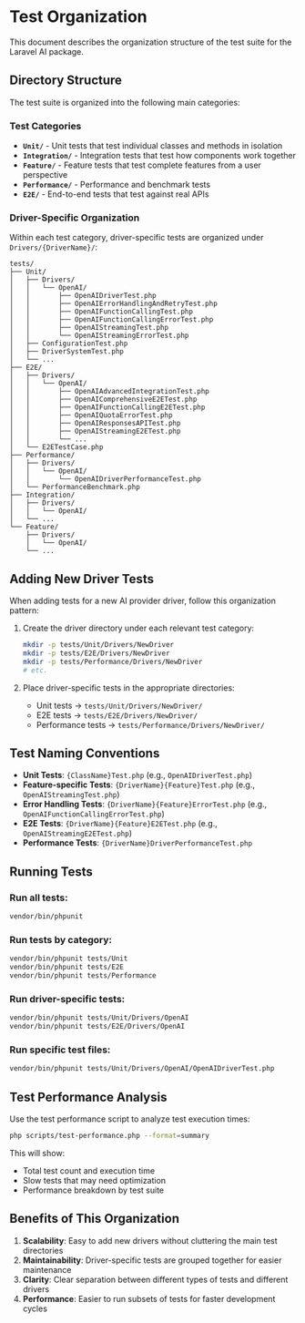 # Test Organization

This document describes the organization structure of the test suite for the Laravel AI package.

## Directory Structure

The test suite is organized into the following main categories:

### Test Categories

- **`Unit/`** - Unit tests that test individual classes and methods in isolation
- **`Integration/`** - Integration tests that test how components work together
- **`Feature/`** - Feature tests that test complete features from a user perspective
- **`Performance/`** - Performance and benchmark tests
- **`E2E/`** - End-to-end tests that test against real APIs

### Driver-Specific Organization

Within each test category, driver-specific tests are organized under `Drivers/{DriverName}/`:

```
tests/
├── Unit/
│   ├── Drivers/
│   │   └── OpenAI/
│   │       ├── OpenAIDriverTest.php
│   │       ├── OpenAIErrorHandlingAndRetryTest.php
│   │       ├── OpenAIFunctionCallingTest.php
│   │       ├── OpenAIFunctionCallingErrorTest.php
│   │       ├── OpenAIStreamingTest.php
│   │       └── OpenAIStreamingErrorTest.php
│   ├── ConfigurationTest.php
│   ├── DriverSystemTest.php
│   └── ...
├── E2E/
│   ├── Drivers/
│   │   └── OpenAI/
│   │       ├── OpenAIAdvancedIntegrationTest.php
│   │       ├── OpenAIComprehensiveE2ETest.php
│   │       ├── OpenAIFunctionCallingE2ETest.php
│   │       ├── OpenAIQuotaErrorTest.php
│   │       ├── OpenAIResponsesAPITest.php
│   │       ├── OpenAIStreamingE2ETest.php
│   │       └── ...
│   └── E2ETestCase.php
├── Performance/
│   ├── Drivers/
│   │   └── OpenAI/
│   │       └── OpenAIDriverPerformanceTest.php
│   └── PerformanceBenchmark.php
├── Integration/
│   ├── Drivers/
│   │   └── OpenAI/
│   └── ...
└── Feature/
    ├── Drivers/
    │   └── OpenAI/
    └── ...
```

## Adding New Driver Tests

When adding tests for a new AI provider driver, follow this organization pattern:

1. Create the driver directory under each relevant test category:
   ```bash
   mkdir -p tests/Unit/Drivers/NewDriver
   mkdir -p tests/E2E/Drivers/NewDriver
   mkdir -p tests/Performance/Drivers/NewDriver
   # etc.
   ```

2. Place driver-specific tests in the appropriate directories:
   - Unit tests → `tests/Unit/Drivers/NewDriver/`
   - E2E tests → `tests/E2E/Drivers/NewDriver/`
   - Performance tests → `tests/Performance/Drivers/NewDriver/`

## Test Naming Conventions

- **Unit Tests**: `{ClassName}Test.php` (e.g., `OpenAIDriverTest.php`)
- **Feature-specific Tests**: `{DriverName}{Feature}Test.php` (e.g., `OpenAIStreamingTest.php`)
- **Error Handling Tests**: `{DriverName}{Feature}ErrorTest.php` (e.g., `OpenAIFunctionCallingErrorTest.php`)
- **E2E Tests**: `{DriverName}{Feature}E2ETest.php` (e.g., `OpenAIStreamingE2ETest.php`)
- **Performance Tests**: `{DriverName}DriverPerformanceTest.php`

## Running Tests

### Run all tests:
```bash
vendor/bin/phpunit
```

### Run tests by category:
```bash
vendor/bin/phpunit tests/Unit
vendor/bin/phpunit tests/E2E
vendor/bin/phpunit tests/Performance
```

### Run driver-specific tests:
```bash
vendor/bin/phpunit tests/Unit/Drivers/OpenAI
vendor/bin/phpunit tests/E2E/Drivers/OpenAI
```

### Run specific test files:
```bash
vendor/bin/phpunit tests/Unit/Drivers/OpenAI/OpenAIDriverTest.php
```

## Test Performance Analysis

Use the test performance script to analyze test execution times:

```bash
php scripts/test-performance.php --format=summary
```

This will show:
- Total test count and execution time
- Slow tests that may need optimization
- Performance breakdown by test suite

## Benefits of This Organization

1. **Scalability**: Easy to add new drivers without cluttering the main test directories
2. **Maintainability**: Driver-specific tests are grouped together for easier maintenance
3. **Clarity**: Clear separation between different types of tests and different drivers
4. **Performance**: Easier to run subsets of tests for faster development cycles
